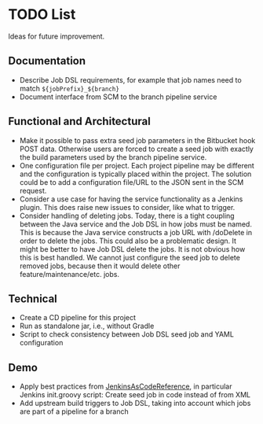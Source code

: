 # TODO List

Ideas for future improvement.

## Documentation
* Describe Job DSL requirements, for example that job names need to match
  `${jobPrefix}_${branch}`
* Document interface from SCM to the branch pipeline service

## Functional and Architectural
* Make it possible to pass extra seed job parameters in the Bitbucket hook POST data.
  Otherwise users are forced to create a seed job with exactly the build parameters
  used by the branch pipeline service.
* One configuration file per project. Each project pipeline may be different and the
  configuration is typically placed within the project. The solution could be to add
  a configuration file/URL to the JSON sent in the SCM request.
* Consider a use case for having the service functionality as a Jenkins plugin. This does
  raise new issues to consider, like what to trigger.
* Consider handling of deleting jobs. Today, there is a tight coupling between the Java
  service and the Job DSL in how jobs must be named. This is because the Java service
  constructs a job URL with /doDelete in order to delete the jobs.
  This could also be a problematic design. It might be better to have Job DSL delete the
  jobs. It is not obvious how this is best handled. We cannot just configure the seed job
  to delete removed jobs, because then it would delete other feature/maintenance/etc.
  jobs.

## Technical
* Create a CD pipeline for this project
* Run as standalone jar, i.e., without Gradle
* Script to check consistency between Job DSL seed job and YAML configuration

## Demo
* Apply best practices from
  [JenkinsAsCodeReference](https://github.com/Praqma/JenkinsAsCodeReference), in
  particular Jenkins init.groovy script: Create seed job in code instead of from XML
* Add upstream build triggers to Job DSL, taking into account which jobs are part of a
  pipeline for a branch
